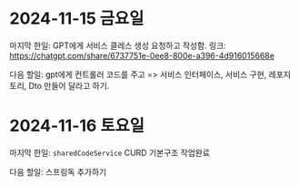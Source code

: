 # 2024-11-15 금요일

마지막 한일:
GPT에게 서비스 클레스 생성 요청하고 작성함.
링크: https://chatgpt.com/share/6737751e-0ee8-800e-a396-4d916015668e

다음 할일: gpt에게 컨트롤러 코드를 주고 => 서비스 인터페이스, 서비스 구현, 레포지토리, Dto 만들어 달라고 하기.

# 2024-11-16 토요일

마지막 한일: `sharedCodeService` CURD 기본구조 작업완료

다음 할일: 스프링독 추가하기